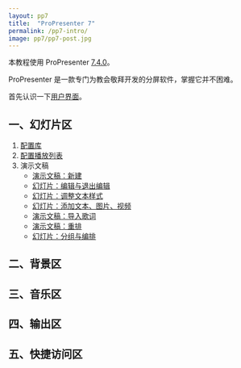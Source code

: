 ```yaml
---
layout: pp7
title:  "ProPresenter 7"
permalink: /pp7-intro/
image: pp7/pp7-post.jpg
---
```


本教程使用 ProPresenter <u>7.4.0</u>。

ProPresenter 是一款专门为教会敬拜开发的分屏软件，掌握它并不困难。

首先认识一下[用户界面](/pp7-whole-interface/)。

## 一、幻灯片区

1.  [配置库](/pp7-library/)
2.  [配置播放列表](/pp7-playlist/)
3.  演示文稿
    -  [演示文稿：新建](/pp7-presentation/create)
    -  [幻灯片：编辑与退出编辑](/pp7-presentation/edit)
    -  [幻灯片：调整文本样式](/pp7-presentation/edit-text-style)
    -  [幻灯片：添加文本、图片、视频](/pp7-presentation/edit-add-more-element)
    -  [演示文稿：导入歌词](/pp7-presentation/lyrics-import)
    -  [演示文稿：重排](/pp7-presentation/lyrics-reflow)
    -  [幻灯片：分组与编排](/pp7-presentation/lyrics-group-and-arrangement)


## 二、背景区

## 三、音乐区

## 四、输出区

## 五、快捷访问区

